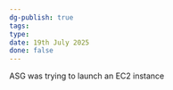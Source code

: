 ```yaml
---
dg-publish: true
tags: 
type: 
date: 19th July 2025
done: false
---
```


ASG was trying to launch an EC2 instance 